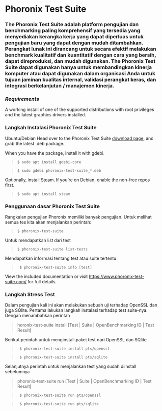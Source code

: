 # **Phoronix Test Suite**

### **The Phoronix Test Suite adalah platform pengujian dan benchmarking paling komprehensif yang tersedia yang menyediakan kerangka kerja yang dapat diperluas untuk pengujian baru yang dapat dengan mudah ditambahkan. Perangkat lunak ini dirancang untuk secara efektif melakukan benchmark kualitatif dan kuantitatif dengan cara yang bersih, dapat direproduksi, dan mudah digunakan. The Phoronix Test Suite dapat digunakan hanya untuk membandingkan kinerja komputer atau dapat digunakan dalam organisasi Anda untuk tujuan jaminan kualitas internal, validasi perangkat keras, dan integrasi berkelanjutan / manajemen kinerja.**

### *Requirements*
A working install of one of the supported distributions with root privileges and the latest graphics drivers installed.

### **Langkah Instalasi Phoronix Test Suite**
Ubuntu/Debian
Head over to the Phoronix Test Suite [download page](https://www.phoronix-test-suite.com/?k=downloads), and grab the latest .deb package.

When you have the package, install it with gdebi.

>`$ sudo apt install gdebi-core`

>`$ sudo gdebi phoronix-test-suite_*.deb`

Optionally, install Steam. If you’re on Debian, enable the non-free repos first.

>`$ sudo apt install steam`

### Penggunaan dasar Phoronix Test Suite
Rangkaian pengujian Phoronix memiliki banyak pengujian. Untuk melihat semua tes kita akan menjalankan perintah:

>`$ phoronix-test-suite`


Untuk mendapatkan list dari test
>`$ phoronix-test-suite list-tests`


Mendapatkan informasi tentang test atau suite tertentu
>` $ phoronix-test-suite info [test]`

View the included documentation or visit https://www.phoronix-test-suite.com/ for full details.


### Langkah Stress Test

Dalam pengujian kali ini akan melakukan sebuah uji terhadap OpenSSL dan juga SQlite. Pertama lakukan langkah instalasi terhadap test suite-nya. Dengan menambahkan perintah 

>horonix-test-suite install [Test | Suite | OpenBenchmarking ID | Test Result]

Berikut perintah untuk menginstall paket test dari OpenSSL dan SQlite

>` $ phoronix-test-suite install pts/openssl`

>` $ phoronix-test-suite install pts/sqlite`

Selanjutnya perintah untuk menjalankan test yang sudah diinstall sebelumnya

>phoronix-test-suite run [Test | Suite | OpenBenchmarking ID | Test Result]

>` $ phoronix-test-suite run pts/openssl`

>` $ phoronix-test-suite run pts/sqlite`

